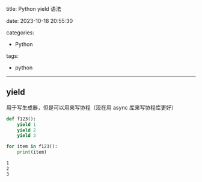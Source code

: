 title: Python yield 语法

date: 2023-10-18 20:55:30

categories:

- Python

tags:

- python

---

## yield

用于写生成器，但是可以用来写协程（现在用 async 库来写协程库更好）

```python
def f123():
    yield 1
    yield 2
    yield 3

for item in f123():
    print(item)
```

```bash
1
2
3
```
